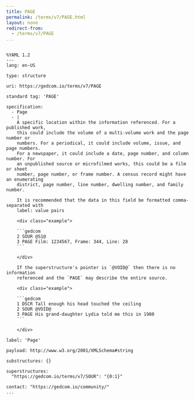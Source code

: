 ```yaml
---
title: PAGE
permalink: /terms/v7/PAGE.html
layout: none
redirect-from:
  - /terms/v7/PAGE
...
```


```

%YAML 1.2
---
lang: en-US

type: structure

uri: https://gedcom.io/terms/v7/PAGE

standard tag: 'PAGE'

specification:
  - Page
  - |
    A specific location within the information referenced. For a published work,
    this could include the volume of a multi-volume work and the page number or
    numbers. For a periodical, it could include volume, issue, and page numbers.
    For a newspaper, it could include a date, page number, and column number. For
    an unpublished source or microfilmed works, this could be a film or sheet
    number, page number, or frame number. A census record might have an enumerating
    district, page number, line number, dwelling number, and family number.
    
    It is recommended that the data in this field be formatted comma-separated with
    label: value pairs
    
    <div class="example">
    
    ```gedcom
    2 SOUR @S1@
    3 PAGE Film: 1234567, Frame: 344, Line: 28
    ```
    
    </div>
    
    If the superstructure's pointer is `@VOID@` then there is no information
    referenced and the `PAGE` may describe the entire source.
    
    <div class="example">
    
    ```gedcom
    1 DSCR Tall enough his head touched the ceiling
    2 SOUR @VOID@
    3 PAGE His grand-daughter Lydia told me this in 1980
    ```
    
    </div>

label: 'Page'

payload: http://www.w3.org/2001/XMLSchema#string

substructures: {}

superstructures:
  "https://gedcom.io/terms/v7/SOUR": "{0:1}"

contact: "https://gedcom.io/community/"
...

```
